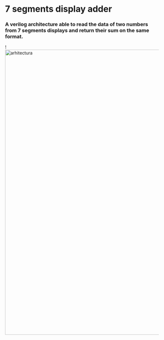 # 7 segments display adder

###    A verilog architecture able to read the data of two numbers from 7 segments displays and return their sum on the same format.

!<img width="931" alt="arhitectura" src="https://user-images.githubusercontent.com/101999731/196914117-33bd5d84-831e-4f35-b474-f440b61f2a40.png">
